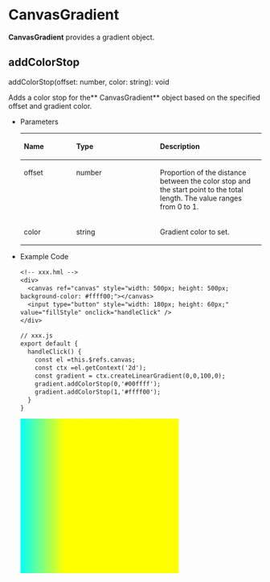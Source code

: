 # CanvasGradient<a name="EN-US_TOPIC_0000001173164733"></a>

**CanvasGradient**  provides a gradient object.

## addColorStop<a name="section12691015917"></a>

addColorStop\(offset: number, color: string\): void

Adds a color stop for the** CanvasGradient**  object based on the specified offset and gradient color.

-   Parameters

    <a name="table1032173253712"></a>
    <table><thead align="left"><tr id="row166643263712"><th class="cellrowborder" valign="top" width="21.69%" id="mcps1.1.4.1.1"><p id="p1966932123714"><a name="p1966932123714"></a><a name="p1966932123714"></a>Name</p>
    </th>
    <th class="cellrowborder" valign="top" width="34.74%" id="mcps1.1.4.1.2"><p id="p10661232173710"><a name="p10661232173710"></a><a name="p10661232173710"></a>Type</p>
    </th>
    <th class="cellrowborder" valign="top" width="43.57%" id="mcps1.1.4.1.3"><p id="p66673283719"><a name="p66673283719"></a><a name="p66673283719"></a>Description</p>
    </th>
    </tr>
    </thead>
    <tbody><tr id="row1166193243714"><td class="cellrowborder" valign="top" width="21.69%" headers="mcps1.1.4.1.1 "><p id="p96673263717"><a name="p96673263717"></a><a name="p96673263717"></a>offset</p>
    </td>
    <td class="cellrowborder" valign="top" width="34.74%" headers="mcps1.1.4.1.2 "><p id="p1674323372"><a name="p1674323372"></a><a name="p1674323372"></a>number</p>
    </td>
    <td class="cellrowborder" valign="top" width="43.57%" headers="mcps1.1.4.1.3 "><p id="p12672326374"><a name="p12672326374"></a><a name="p12672326374"></a>Proportion of the distance between the color stop and the start point to the total length. The value ranges from 0 to 1.</p>
    </td>
    </tr>
    <tr id="row146783253715"><td class="cellrowborder" valign="top" width="21.69%" headers="mcps1.1.4.1.1 "><p id="p46773203715"><a name="p46773203715"></a><a name="p46773203715"></a>color</p>
    </td>
    <td class="cellrowborder" valign="top" width="34.74%" headers="mcps1.1.4.1.2 "><p id="p1967173213712"><a name="p1967173213712"></a><a name="p1967173213712"></a>string</p>
    </td>
    <td class="cellrowborder" valign="top" width="43.57%" headers="mcps1.1.4.1.3 "><p id="p1467123233710"><a name="p1467123233710"></a><a name="p1467123233710"></a>Gradient color to set.</p>
    </td>
    </tr>
    </tbody>
    </table>

-   Example Code

    ```
    <!-- xxx.hml -->
    <div>
      <canvas ref="canvas" style="width: 500px; height: 500px; background-color: #ffff00;"></canvas>
      <input type="button" style="width: 180px; height: 60px;" value="fillStyle" onclick="handleClick" />
    </div>
    ```

    ```
    // xxx.js
    export default {
      handleClick() {
        const el =this.$refs.canvas;
        const ctx =el.getContext('2d');
        const gradient = ctx.createLinearGradient(0,0,100,0);
        gradient.addColorStop(0,'#00ffff');
        gradient.addColorStop(1,'#ffff00');
      }
    }
    ```

    ![](figures/en-us_image_0000001152610806.png)

